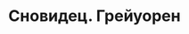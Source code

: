 ---
draft: false
slug: snovidets-greiuoren-1fa29da4
title: Сновидец. Грейуорен
type: books
params:
  authors:
  - Maggie Stiefvater, Мэгги Стивотер, Стелла Грей
  bookTitle: Сновидец. Грейуорен
  book_description: НИАЛЛ и МОР сбежали из родной страны, чтобы начать новую жизнь.
    Но запутались и потеряли себя. ДИКЛАН вырос ответственным сыном и заботливым братом.
    Но понял, что не знает, как обеспечить безопасность своей семьи. РОНАН всегда
    жил на границе между сном и явью. Но теперь она стерлась, и он провалился в пустоту.
    МЭТЬЮ был счастливым ребенком. Светлым и жизнерадостным. Но в нем проснулся бунтарь,
    потому что теперь все кажется иллюзией. Эта Вселенная не подходит семье Линч.
    Семье, обладающей силой создавать и разрушать. Если они не смогут спасти друг
    друга… мир обречен.
  cover: https://images-na.ssl-images-amazon.com/images/S/compressed.photo.goodreads.com/books/1680389125i/124937355.jpg
  isbn: '9785041755003'
  languages:
  - Русский
  goodreads_link: https://www.goodreads.com/book/show/124937355
  page_count: '416'
  publication_year: '2020'
  publishers:
  - Litres, Эксмо
  russian_audioversion: 'no'
  russian_translation_status: exists
  series: Dreamer Trilogy
  short_book_description: НИАЛЛ и МОР сбежали из родной страны, чтобы начать новую
    жизнь. Но запутались и потеряли себя. ДИКЛАН вырос ответственным сыном и заботливым
    братом.
  tags:
  - LGBTQ+
  - audiobook
  - fantasy
  - fiction
  - magical realism
  - paranormal
  - queer
  - urban fantasy
  - young adult (YA)
---